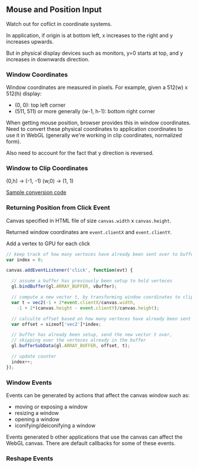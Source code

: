 ## Mouse and Position Input

Watch out for coflict in coordinate systems.

In application, if origin is at bottom left, x increases to the right and y increases upwards.

But in physical display devices such as monitors, y=0 starts at top, and y increases in downwards direction.

### Window Coordinates

Window coordinates are measured in pixels. For example, given a 512(w) x 512(h) display:
* (0, 0): top left corner
* (511, 511) or more generally (w-1, h-1): bottom right corner

When getting mouse position, browser provides this in window coordinates.
Need to convert these physical coordinates to application coordinates to use it in WebGL
(generally we're working in clip coordinates, normalized form).

Also need to account for the fact that y direction is reversed.

### Window to Clip Coordinates

(0,h) -> (-1, -1)
(w,0) -> (1, 1)

[Sample conversion code](../experiments/coordinates/coordinates.js)

### Returning Position from Click Event

Canvas specified in HTML file of size `canvas.width` x `canvas.height`.

Returned window coordinates are `event.clientX` and `event.clientY`.

Add a vertex to GPU for each click

```javascript
// keep track of how many verteces have already been sent over to buffer
var index = 0;

canvas.addEventListener('click', function(evt) {

  // assume a buffer has previously been setup to hold verteces
  gl.bindBuffer(gl.ARRAY_BUFFER, vBuffer);

  // compute a new vector t, by transforming window coordinates to clip coordinates
  var t = vec2(-1 + 2*event.clientX/canvas.width,
    -1 + 2*(canvas.height - event.clientY)/canvas.height);

  // calculte offset based on how many verteces have already been sent over
  var offset = sizeof['vec2']*index;

  // buffer has already been setup, send the new vector t over,
  // skipping over the verteces already in the buffer
  gl.bufferSubData(gl.ARRAY_BUFFER, offset, t);

  // update counter
  index++;
});
```

### Window Events

Events can be generated by actions that affect the canvas window such as:

* moving or exposing a window
* resizing a window
* opening a window
* iconifying/deiconifying a window

Events generated b other applications that use the canvas can affect the WebGL canvas.
There are default callbacks for some of these events.

### Reshape Events
